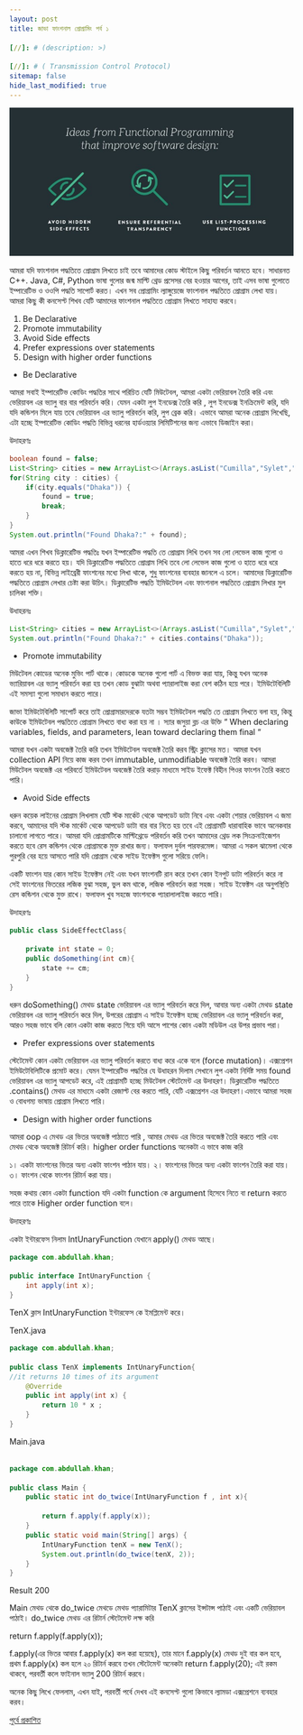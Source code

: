 ```yaml
---
layout: post
title: জাভা ফাংশনাল প্রোগ্রামিং পর্ব ১

[//]: # (description: >)

[//]: # ( Transmission Control Protocol)
sitemap: false
hide_last_modified: true
---
```


![800x400](/assets/img/function-1.jpeg "Large example image")

আমরা যদি ফাংশনাল পদ্ধতিতে প্রোগ্রাম লিখতে চাই তবে আমাদের কোড স্টাইলে কিছু পরিবর্তন আনতে হবে। সাধারনত C++. Java, C#, Python ভাষা গুলোর জন্ম মাল্টি থ্রেড প্রসেসর বের হওয়ার আগের, তাই এসব ভাষা গুলোতে ইম্পারেটিভ ও ওওপি পদ্ধতি সাপোর্ট করত। এখন সব প্রোগ্রামিং ল্যাঙ্গুয়েজে ফাংশনাল পদ্ধতিতে প্রোগ্রাম লেখা যায়। আমরা কিছু কী কনসেপ্ট শিখব যেটি আমাদের ফাংশনাল পদ্ধতিতে প্রোগ্রাম লিখতে সাহায্য করবে।

1. Be Declarative
2. Promote immutability
3. Avoid Side effects
4. Prefer expressions over statements
5. Design with higher order functions


- Be Declarative

আমরা সবাই ইম্পারেটিভ কোডিং পদ্ধতির সাথে পরিচিত যেটি মিউটেবল, আমরা একটা ভেরিয়াবল তৈরি করি এবং ভেরিয়াবল এর ভ্যালু বার বার পরিবর্তন করি। যেমন একটা লুপ ইনডেক্স তৈরি করি , লুপ ইনডেক্স ইনক্রিমেন্ট করি, যদি যদি কন্ডিশন মিলে যায় তবে ভেরিয়াবল এর ভ্যালু পরিবর্তন করি, লুপ ব্রেক করি। এভাবে আমরা অনেক প্রোগ্রাম লিখেছি, এটা হচ্ছে ইম্পারেটিভ কোডিং পদ্ধতি বিভিন্ন ধরনের হার্ডওয়্যার লিমিটিশনের জন্য এভাবে ডিজাইন করা।

উদাহরণঃ

```java
boolean found = false;
List<String> cities = new ArrayList<>(Arrays.asList("Cumilla","Sylet","Dhaka"));
for(String city : cities) {
    if(city.equals("Dhaka")) {
        found = true;
        break;
    }
}
System.out.println("Found Dhaka?:" + found);
```

আমরা এখন শিখব ডিক্লারেটিভ পদ্ধতিঃ যখন ইম্পারেটিভ পদ্ধতি তে প্রোগ্রাম লিখি তখন সব লো লেভেল কাজ গুলো ও হাতে ধরে ধরে করতে হয়। যদি ডিক্লারেটিভ পদ্ধতিতে প্রোগ্রাম লিখি তবে লো লেভেল কাজ গুলো ও হাতে ধরে ধরে করতে হয় না, বিভিন্ন লাইব্রেরী ফাংশনের মধ্যে লিখা থাকে, শুধু ফাংশনের ব্যবহার জানলে এ চলে। আমাদের ডিক্লারেটিভ পদ্ধতিতে প্রোগ্রাম লেখার চেষ্টা করা উচিৎ। ডিক্লারেটিভ পদ্ধতি ইমিউটেবল এবং ফাংশনাল পদ্ধতিতে প্রোগ্রাম লিখার মুল চালিকা শক্তি।

উধাহরনঃ

```java
List<String> cities = new ArrayList<>(Arrays.asList("Cumilla","Sylet","Dhaka"));
System.out.println("Found Dhaka?:" + cities.contains("Dhaka"));
```

- Promote immutability

মিউটেবল কোডের অনেক মুভিং পার্ট থাকে। কোডকে অনেক গুলো পার্ট এ বিভক্ত করা যায়, কিন্তু যখন অনেক ভ্যারিয়াবল এর ভ্যালু পরিবর্তন করা হয় তখন কোড বুঝাটা অথবা প্যারালাইজ করা বেশ কঠিন হয়ে পরে। ইমিউটেবিলিটি এই সমস্যা গুলো সমাধান করতে পারে।

জাভা ইমিউটেবিলিটি সাপোর্ট করে তাই প্রোগ্রামারদেরকে যতটা সম্ভব ইমিউটেবল পদ্ধতি তে প্রোগ্রাম লিখতে বলা হয়, কিন্তু কাউকে ইমিউটেবল পদ্ধতিতে প্রোগ্রাম লিখতে বাধ্য করা হয় না । স্যার জসুয়া ব্লচ এর উক্তি “ When declaring variables, fields, and parameters, lean toward declaring them final “

আমরা যখন একটা অবজেক্ট তৈরি করি তখন ইমিউটেবল অবজেক্ট তৈরি করব স্ট্রিং ক্লাসের মত। আমরা যখন collection API নিয়ে কাজ করব তখন immutable, unmodifiable অবজেক্ট তৈরি করব। আমরা মিউটেবল অবজেক্ট এর পরিবর্তে ইমিউটেবল অবজেক্ট তৈরি করাড় মাধ্যমে সাইড ইফেক্ট বিহীন পিওর ফাংশন তৈরি করতে পারি।

- Avoid Side effects

ধরুন কয়েক লাইনের প্রোগ্রাম লিখলাম যেটি স্টক মার্কেট থেকে আপডেট ডাটা নিবে এবং একটা শেয়ার ভেরিয়াবল এ জমা করবে, আমাদের যদি স্টক মার্কেট থেকে আপডেট ডাটা বার বার নিতে হয় তবে এই প্রোগ্রামটি ধারাবাহিক ভাবে অনেকবার চালানো লাগতে পারে। আমরা যদি প্রোগ্রামটিকে মাল্টিথ্রেডে পরিবর্তন করি তখন আমাদের থ্রেড লক সিংক্রনাইজেশন করতে হবে রেস কন্ডিশন থেকে প্রোগ্রামকে মুক্ত রাখার জন্য। ফলাফল দুর্বল পারফরমেন্স। আমরা এ সকল ঝামেলা থেকে পুরপুরি বের হয়ে আসতে পারি যদি প্রোগ্রাম থেকে সাইড ইফেক্টস গুলো সরিয়ে ফেলি।

একটি ফাংশন যার কোন সাইড ইফেক্টস নেই এবং যখন ফাংশনটি রান করে তখন কোন ইনপুট ডাটা পরিবর্তন করে না সেই ফাংশনের ভিতরের লজিক বুঝা সহজ, ভুল কম থাকে, লজিক পরিবর্তন করা সহজ। সাইড ইফেক্টস এর অনুপস্থিতি রেস কন্ডিশন থেকে মুক্ত রাখে। ফলাফল খুব সহজে ফাংশনকে প্যারালালাইজ করতে পারি।

উদাহরণঃ

```java
public class SideEffectClass{

    private int state = 0;
    public doSomething(int cm){
        state += cm;
    }
}
```

ধরুন doSomething() মেথড state ভেরিয়াবল এর ভ্যালু পরিবর্তন করে দিল, আবার অন্য একটা মেথড state ভেরিয়াবল এর ভ্যালু পরিবর্তন করে দিল, উপরের প্রোগ্রাম এ সাইড ইফেক্টস হচ্ছে ভেরিয়াবল এর ভ্যালু পরিবর্তন করা, আরও সহজ ভাবে বলি কোন একটা কাজ করতে গিয়ে যদি আসে পাশের কোন একটা মডিউল এর উপর প্রভাব পরা।

- Prefer expressions over statements

স্টেটেমেন্ট কোন একটা ভেরিয়াবল এর ভ্যালু পরিবর্তন করতে বাধ্য করে একে বলে (force mutation)। এক্সপ্রেশন ইমিউটেবিলিটিকে প্রমোট করে। যেমন ইম্পারেটিভ পদ্ধতির যে উধাহরন দিলাম সেখানে লুপ একটা নির্দিষ্ট সময় found ভেরিয়াবল এর ভ্যালু আপডেট করে, এই প্রোগ্রামটি হচ্ছে মিউটেবল স্টেটেমেন্ট এর উদাহরণ। ডিক্লারেটিভ পদ্ধতিতে .contains() মেথড এর মাধ্যমে একটা রেজাল্ট বের করতে পারি, যেটি এক্সপ্রেশন এর উদাহরণ।এভাবে আমরা সহজ ও বোধগম্য ভাষায় প্রোগ্রাম লিখতে পারি।

- Design with higher order functions

আমরা oop এ মেথড এর ভিতর অবজেক্ট পাঠাতে পারি , আমার মেথড এর ভিতর অবজেক্ট তৈরি করতে পারি এবং মেথড থেকে অবজেক্ট রিটার্ন করি। higher order functions অনেকটা এ ভাবে কাজ করি

১। একটা ফাংশনের ভিতর অন্য একটা ফাংশন পাঠান যায়।
২। ফাংশনের ভিতর অন্য একটা ফাংশন তৈরি করা যায়।
৩। ফাংশন থেকে ফাংশন রিটার্ন করা যায়।

সহজ কথায় কোন একটা function যদি একটা function কে argument হিসেবে নিতে বা return করতে পারে তাকে Higher order function বলে।

উদাহরণঃ

একটা ইন্টারফেস নিলাম IntUnaryFunction যেখানে apply() মেথড আছে।

```java
package com.abdullah.khan;

public interface IntUnaryFunction {
    int apply(int x);
}
```
TenX ক্লাস IntUnaryFunction ইন্টারফেস কে ইমপ্লিমেন্ট করে।

TenX.java

```java
package com.abdullah.khan;

public class TenX implements IntUnaryFunction{
//it returns 10 times of its argument
    @Override
    public int apply(int x) {
        return 10 * x ;
    }
}
```

Main.java

```java

package com.abdullah.khan;

public class Main {
    public static int do_twice(IntUnaryFunction f , int x){

        return f.apply(f.apply(x));
    }
    public static void main(String[] args) {
        IntUnaryFunction tenX = new TenX();
        System.out.println(do_twice(tenX, 2));
    }
}
```

Result 200

Main মেথড থেকে do_twice মেথডে মেথড প্যারামিটার TenX ক্লাসের ইন্সটান্স পাঠাই এবং একটি ভেরিয়াবল পাঠাই। do_twice মেথড এর রিটার্ন স্টেটেমেন্ট লক্ষ করি

return f.apply(f.apply(x));

f.apply(এর ভিতর আবার f.apply(x) কল করা হয়েছে), তার মানে f.apply(x) মেথড দুই বার কল হবে, প্রথম f.apply(x) কল হলে ২০ রিটার্ন করবে তখন স্টেটেমেন্ট অনেকটা return f.apply(20); এই রকম থাকবে, পরবর্তী কলে ফাইনাল ভ্যালু 200 রিটার্ন করবে।

অনেক কিছু লিখে ফেললাম, এখন যাই, পরবর্তী পর্বে দেখব এই কনসেপ্ট গুলো কিভাবে ল্যামডা এক্সপ্রেশনে ব্যবহার করব।

[পুর্বে প্রকাশিত](https://medium.com/@cmabdullah/%E0%A6%9C%E0%A6%BE%E0%A6%AD%E0%A6%BE-%E0%A6%AB%E0%A6%BE%E0%A6%82%E0%A6%B6%E0%A6%A8%E0%A6%BE%E0%A6%B2-%E0%A6%AA%E0%A7%8D%E0%A6%B0%E0%A7%8B%E0%A6%97%E0%A7%8D%E0%A6%B0%E0%A6%BE%E0%A6%AE%E0%A6%BF%E0%A6%82-%E0%A6%AA%E0%A6%B0%E0%A7%8D%E0%A6%AC-%E0%A7%A7-1e9a6e42ab1d)